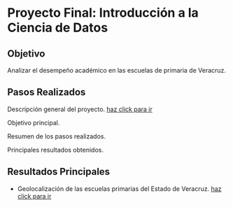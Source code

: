 # Proyecto Final: Introducción a la Ciencia de Datos
## Objetivo
Analizar el desempeño académico en las escuelas de primaria de Veracruz.

## Pasos Realizados
Descripción general del proyecto. [haz click para ir](https://jlso1o.github.io/datascience/proyectocd/introduccion.md)

Objetivo principal.

Resumen de los pasos realizados.

Principales resultados obtenidos.

## Resultados Principales
- Geolocalización de las escuelas primarias del Estado de Veracruz. [haz click para ir](https://jlso1o.github.io/datascience/proyectocd/mapa_geoposicion_cluster.html)
